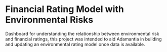 # Financial Rating Model with Environmental Risks

Dashboard for understanding the relationship between environmental risk and financial ratings, this project was intended to aid Adamantia in building and updating an environmental rating model once data is available.
